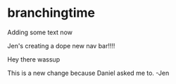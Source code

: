 # branchingtime

Adding some text now

Jen's creating a dope new nav bar!!!!

Hey there wassup

This is a new change because Daniel asked me to. -Jen